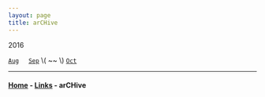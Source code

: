 ```yaml
---
layout: page
title: arCHive
---
```




2016

[`Aug`](https://jinhong-park.github.io/blog/201608.html) &nbsp; &nbsp; [`Sep`](https://jinhong-park.github.io/blog/201609.html) \\( ~~ \\) [`Oct`](https://jinhong-park.github.io/blog/201610.html)

---

#### [Home](/blog) - [Links](/blog/Links.html) - arCHive 


